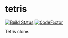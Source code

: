 # tetris

[![Build Status](https://dev.azure.com/thenets/tetris/_apis/build/status/thenets.tetris?branchName=master)](https://dev.azure.com/thenets/tetris/_build/latest?definitionId=2&branchName=master) [![CodeFactor](https://www.codefactor.io/repository/github/thenets/tetris/badge)](https://www.codefactor.io/repository/github/thenets/tetris)

Tetris clone.
